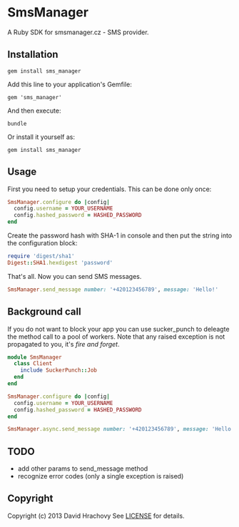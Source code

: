 # SmsManager

A Ruby SDK for smsmanager.cz - SMS provider.

## Installation
    gem install sms_manager

Add this line to your application's Gemfile:

    gem 'sms_manager'

And then execute:

    bundle

Or install it yourself as:

    gem install sms_manager

## Usage

First you need to setup your credentials. This can be done only once:

```ruby
SmsManager.configure do |config|
  config.username = YOUR_USERNAME
  config.hashed_password = HASHED_PASSWORD
end
```

Create the password hash with SHA-1 in console and then put the string into the configuration block:

```ruby
require 'digest/sha1'
Digest::SHA1.hexdigest 'password'
```

That's all. Now you can send SMS messages.

```ruby
SmsManager.send_message number: '+420123456789', message: 'Hello!'
```

## Background call

If you do not want to block your app you can use sucker_punch to deleagte the method call to a pool of workers. Note that any raised exception is not propagated to you, it's _fire and forget_.

```ruby
module SmsManager
  class Client
    include SuckerPunch::Job
  end
end

SmsManager.configure do |config|
  config.username = YOUR_USERNAME
  config.hashed_password = HASHED_PASSWORD
end

SmsManager.async.send_message number: '+420123456789', message: 'Hello!'
```

## TODO

* add other params to send_message method
* recognize error codes (only a single exception is raised)

## Copyright

Copyright (c) 2013 David Hrachovy
See [LICENSE][] for details.

[license]: LICENSE.md
